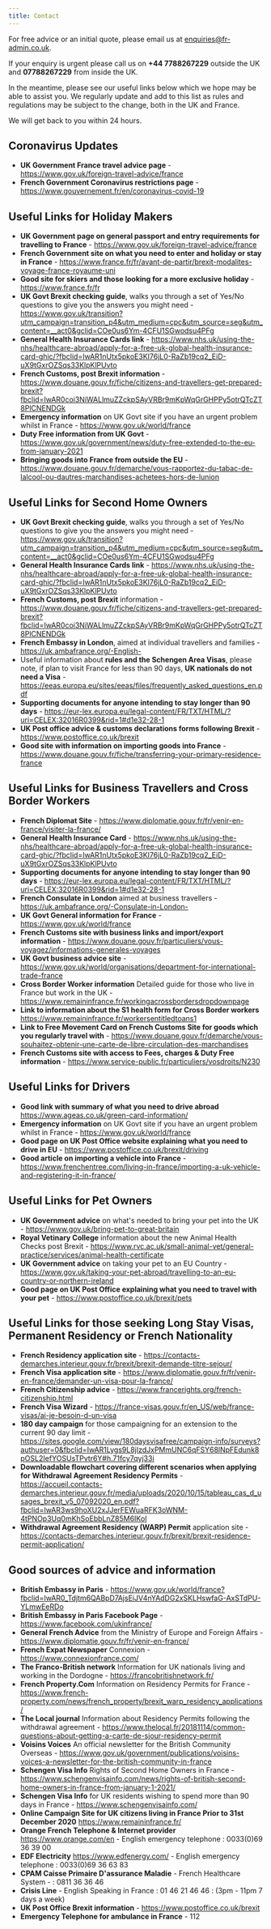 ```yaml
---
title: Contact
---
```


For free advice or an initial quote, please email us at <a href="mailto:enquiries@fr-admin.co.uk">enquiries@fr-admin.co.uk</a>.

If your enquiry is urgent please call us on **+44 7788267229** outside the UK and **07788267229** from inside the UK. 

In the meantime, please see our useful links below which we hope may be able to assist you. We regularly update and add to this list
as rules and regulations may be subject to the change, both in the UK and France. 

We will get back to you within 24 hours. 

## Coronavirus Updates

* **UK Government France travel advice page** - https://www.gov.uk/foreign-travel-advice/france
* **French Government Coronavirus restrictions page** - https://www.gouvernement.fr/en/coronavirus-covid-19

## Useful Links for Holiday Makers

* **UK Government page on general passport and entry requirements for travelling to France** - https://www.gov.uk/foreign-travel-advice/france 
* **French Government site on what you need to enter and holiday or stay in France** - https://www.france.fr/fr/avant-de-partir/brexit-modalites-voyage-france-royaume-uni 
* **Good site for skiers and those looking for a more exclusive holiday** - https://www.france.fr/fr 
* **UK Govt Brexit checking guide**, walks you through a set of Yes/No questions to give you the answers you might need - https://www.gov.uk/transition?utm_campaign=transition_p4&utm_medium=cpc&utm_source=seg&utm_content=__act0&gclid=COe0us6Ym-4CFU1SGwodsu4PFg
* **General Health Insurance Cards link** - https://www.nhs.uk/using-the-nhs/healthcare-abroad/apply-for-a-free-uk-global-health-insurance-card-ghic/?fbclid=IwAR1nUtx5pkoE3KI76jL0-RaZb19cq2_EiD-uX9tGxrOZSqs33KlpKlPUvto
* **French Customs, post Brexit information** - https://www.douane.gouv.fr/fiche/citizens-and-travellers-get-prepared-brexit?fbclid=IwAR0coi3NiWALlmuZZckpSAyVRBr9mKpWqGrGHPPy5otrQTcZT8PlCNENDGk
* **Emergency information** on UK Govt site if you have an urgent problem whilst in France - https://www.gov.uk/world/france
* **Duty Free information from UK Govt** - https://www.gov.uk/government/news/duty-free-extended-to-the-eu-from-january-2021
* **Bringing goods into France from outside the EU** - https://www.douane.gouv.fr/demarche/vous-rapportez-du-tabac-de-lalcool-ou-dautres-marchandises-achetees-hors-de-lunion

## Useful Links for Second Home Owners

* **UK Govt Brexit checking guide**, walks you through a set of Yes/No questions to give you the answers you might need - https://www.gov.uk/transition?utm_campaign=transition_p4&utm_medium=cpc&utm_source=seg&utm_content=__act0&gclid=COe0us6Ym-4CFU1SGwodsu4PFg
* **General Health Insurance Cards link** - https://www.nhs.uk/using-the-nhs/healthcare-abroad/apply-for-a-free-uk-global-health-insurance-card-ghic/?fbclid=IwAR1nUtx5pkoE3KI76jL0-RaZb19cq2_EiD-uX9tGxrOZSqs33KlpKlPUvto
* **French Customs, post Brexit** information - https://www.douane.gouv.fr/fiche/citizens-and-travellers-get-prepared-brexit?fbclid=IwAR0coi3NiWALlmuZZckpSAyVRBr9mKpWqGrGHPPy5otrQTcZT8PlCNENDGk
* **French Embassy in London**, aimed at individual travellers and families - https://uk.ambafrance.org/-English-
* Useful information about **rules and the Schengen Area Visas**, please note, if plan to visit France for less than 90 days, **UK nationals do not need a Visa** - https://eeas.europa.eu/sites/eeas/files/frequently_asked_questions_en.pdf
* **Supporting documents for anyone intending to stay longer than 90 days** - https://eur-lex.europa.eu/legal-content/FR/TXT/HTML/?uri=CELEX:32016R0399&rid=1#d1e32-28-1
* **UK Post office advice & customs declarations forms following Brexit** - https://www.postoffice.co.uk/brexit
* **Good site with information on importing goods into France** - https://www.douane.gouv.fr/fiche/transferring-your-primary-residence-france

## Useful Links for Business Travellers and Cross Border Workers

* **French Diplomat Site** - https://www.diplomatie.gouv.fr/fr/venir-en-france/visiter-la-france/
* **General Health Insurance Card** - https://www.nhs.uk/using-the-nhs/healthcare-abroad/apply-for-a-free-uk-global-health-insurance-card-ghic/?fbclid=IwAR1nUtx5pkoE3KI76jL0-RaZb19cq2_EiD-uX9tGxrOZSqs33KlpKlPUvto
* **Supporting documents for anyone intending to stay longer than 90 days** - https://eur-lex.europa.eu/legal-content/FR/TXT/HTML/?uri=CELEX:32016R0399&rid=1#d1e32-28-1
* **French Consulate in London** aimed at business travellers - https://uk.ambafrance.org/-Consulate-in-London-
* **UK Govt General information for France** - https://www.gov.uk/world/france 
* **French Customs site with business links and import/export information** - https://www.douane.gouv.fr/particuliers/vous-voyagez/informations-generales-voyages
* **UK Govt business advice site** - https://www.gov.uk/world/organisations/department-for-international-trade-france
* **Cross Border Worker information** Detailed guide for those who live in France but work in the UK - https://www.remaininfrance.fr/workingacrossbordersdropdownpage
* **Link to information about the S1 health form for Cross Border workers** https://www.remaininfrance.fr/workersentitledtoans1
* **Link to Free Movement Card on French Customs Site for goods which you regularly travel with** - https://www.douane.gouv.fr/demarche/vous-souhaitez-obtenir-une-carte-de-libre-circulation-des-marchandises
* **French Customs site with access to Fees, charges & Duty Free information** - https://www.service-public.fr/particuliers/vosdroits/N230

## Useful Links for Drivers

* **Good link with summary of what you need to drive abroad** https://www.ageas.co.uk/green-card-information/
* **Emergency information** on UK Govt site if you have an urgent problem whilst in France - https://www.gov.uk/world/france
* **Good page on UK Post Office website explaining what you need to drive in EU** - https://www.postoffice.co.uk/brexit/driving
* **Good article on importing a vehicle into France** - https://www.frenchentree.com/living-in-france/importing-a-uk-vehicle-and-registering-it-in-france/


## Useful Links for Pet Owners

* **UK Government advice** on what's needed to bring your pet into the UK - https://www.gov.uk/bring-pet-to-great-britain 
* **Royal Vetinary College** information about the new Animal Health Checks post Brexit - https://www.rvc.ac.uk/small-animal-vet/general-practice/services/animal-health-certificate
* **UK Government advice** on taking your pet to an EU Country - https://www.gov.uk/taking-your-pet-abroad/travelling-to-an-eu-country-or-northern-ireland
* **Good page on UK Post Office explaining what you need to travel with your pet** - https://www.postoffice.co.uk/brexit/pets

## Useful Links for those seeking Long Stay Visas, Permanent Residency or French Nationality

* **French Residency application site** - https://contacts-demarches.interieur.gouv.fr/brexit/brexit-demande-titre-sejour/ 
* **French Visa application site** - https://www.diplomatie.gouv.fr/fr/venir-en-france/demander-un-visa-pour-la-france/
* **French Citizenship advice** - https://www.francerights.org/french-citizenship.html
* **French Visa Wizard** - https://france-visas.gouv.fr/en_US/web/france-visas/ai-je-besoin-d-un-visa 
* **180 day campaign** for those campaigning for an extension to the current 90 day limit - https://sites.google.com/view/180daysvisafree/campaign-info/surveys?authuser=0&fbclid=IwAR1Lygs9L8jIzdJxPMmUNC6qFSY68lNpFEdunk8pOSL2IefYOSUsTPvtr6Y#h.71fcy7qyj33i 
* **Downloadable flowchart covering different scenarios when applying for Withdrawal Agreement Residency Permits** - https://accueil.contacts-demarches.interieur.gouv.fr/media/uploads/2020/10/15/tableau_cas_d_usages_brexit_v5_07092020_en.pdf?fbclid=IwAR3ws9hoXU2xJJerFEWuaRFK3oWNM-4tPNOp3Uq0mKhSoEbbLnZ85M6IKoI 
* **Withdrawal Agreement Residency (WARP) Permit** application site - https://contacts-demarches.interieur.gouv.fr/brexit/brexit-residence-permit-application/

## Good sources of advice and information

* **British Embassy in Paris** - https://www.gov.uk/world/france?fbclid=IwAR0_Tdjtm6QABpD7AjsEiJV4nYAdDG2xSKLHswfaG-AxSTdPU-YLmwEeRDo
* **British Embassy in Paris Facebook Page** - https://www.facebook.com/ukinfrance/
* **General French Advice** from the Ministry of Europe and Foreign Affairs - https://www.diplomatie.gouv.fr/fr/venir-en-france/
* **French Expat Newspaper** Connexion - https://www.connexionfrance.com/
* **The Franco-British network** Information for UK nationals living and working in the Dordogne - https://francobritishnetwork.fr/
* **French Property.Com** Information on Residency Permits for France - https://www.french-property.com/news/french_property/brexit_warp_residency_applications/
* **The Local journal** Information about Residency Permits following the withdrawal agreement - https://www.thelocal.fr/20181114/common-questions-about-getting-a-carte-de-sjour-residency-permit
* **Voisins Voices** An official newsletter for the British Community Overseas - https://www.gov.uk/government/publications/voisins-voices-a-newsletter-for-the-british-community-in-france
* **Schengen Visa Info** Rights of Second Home Owners in France - https://www.schengenvisainfo.com/news/rights-of-british-second-home-owners-in-france-from-january-1-2021/
* **Schengen Visa Info** for UK residents wishing to spend more than 90 days in France - https://www.schengenvisainfo.com/
* **Online Campaign Site for UK citizens living in France Prior to 31st December 2020** https://www.remaininfrance.fr/
* **Orange French Telephone & Internet provider** https://www.orange.com/en - English emergency telephone : 0033(0)69 36 39 00
* **EDF Electricity** https://www.edfenergy.com/ - English emergency telephone : 0033(0)69 36 63 83
* **CPAM Caisse Primaire D'assurance Maladie** - French Healthcare System - : 0811 36 36 46
* **Crisis Line** - English Speaking in France : 01 46 21 46 46 : (3pm - 11pm 7 days a week)
* **UK Post Office Brexit information** - https://www.postoffice.co.uk/brexit
* **Emergency Telephone for ambulance in France** - 112



